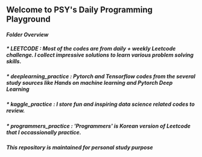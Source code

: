 ## Welcome to PSY's Daily Programming Playground 

#### *Folder Overview*
##### * LEETCODE : Most of the codes are from daily + weekly Leetcode challenge. I collect impressive solutions to learn various problem solving skills.
##### * deeplearning_practice : Pytorch and Tensorflow codes from the several study sources like *Hands on machine learning* and *Pytorch Deep Learning*
##### * kaggle_practice : I store fun and inspiring data science related codes to review.
##### * programmers_practice : 'Programmers' is Korean version of Leetcode that I occassionally practice. 


##### *This repository is maintained for personal study purpose*
